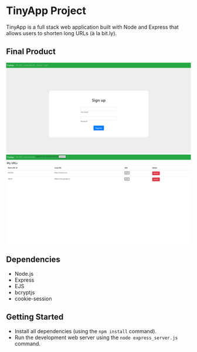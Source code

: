# TinyApp Project

TinyApp is a full stack web application built with Node and Express that allows users to shorten long URLs (à la bit.ly).

## Final Product

!["Screenshot of URLs page"](https://github.com/Cvanimschoot/tinyapp/blob/master/docs/register_page.png?raw=true)
!["Screenshot of registration page"](https://github.com/Cvanimschoot/tinyapp/blob/master/docs/urls_page.png?raw=true)

## Dependencies

- Node.js
- Express
- EJS
- bcryptjs
- cookie-session

## Getting Started

- Install all dependencies (using the `npm install` command).
- Run the development web server using the `node express_server.js` command.